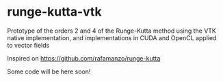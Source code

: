 runge-kutta-vtk
===============

Prototype of the orders 2 and 4 of the Runge-Kutta method using the VTK native implementation, and implementations in CUDA and OpenCL applied to vector fields

Inspired on https://github.com/rafamanzo/runge-kutta

Some code will be here soon!